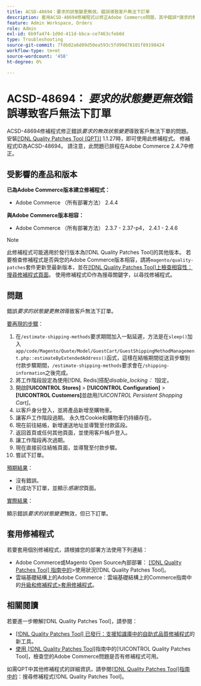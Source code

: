 ```yaml
---
title: ACSD-48694：要求的狀態變更無效。錯誤導致客戶無法下訂單
description: 套用ACSD-48694修補程式以修正Adobe Commerce問題，其中錯誤*請求的無效狀態變更*會阻止客戶下訂單。
feature: Admin Workspace, Orders
role: Admin
exl-id: 6b9fa474-1d9d-411d-bbca-ce7463cfeb0d
type: Troubleshooting
source-git-commit: 7fdb02a6d89d50ea593c5fd99d78101f89198424
workflow-type: tm+mt
source-wordcount: '458'
ht-degree: 0%

---
```


# ACSD-48694： *要求的狀態變更無效*&#x200B;錯誤導致客戶無法下訂單

ACSD-48694修補程式修正錯誤&#x200B;*要求的無效狀態變更*&#x200B;導致客戶無法下單的問題。 安裝[[!DNL Quality Patches Tool (QPT)]](https://experienceleague.adobe.com/zh-hant/docs/commerce-operations/tools/quality-patches-tool/quality-patches-tool-to-self-serve-quality-patches) 1.1.27時，即可使用此修補程式。 修補程式ID為ACSD-48694。 請注意，此問題已排程在Adobe Commerce 2.4.7中修正。

## 受影響的產品和版本

**已為Adobe Commerce版本建立修補程式：**

* Adobe Commerce （所有部署方法） 2.4.4

**與Adobe Commerce版本相容：**

* Adobe Commerce （所有部署方法） 2.3.7 - 2.37-p4， 2.4.1 - 2.4.6

>[!NOTE]
>
>此修補程式可能適用於發行版本為[!DNL Quality Patches Tool]的其他版本。 若要檢查修補程式是否與您的Adobe Commerce版本相容，請將`magento/quality-patches`套件更新至最新版本，並在[[!DNL Quality Patches Tool]上檢查相容性：搜尋修補程式頁面](https://experienceleague.adobe.com/tools/commerce-quality-patches/index.html?lang=zh-Hant)。 使用修補程式ID作為搜尋關鍵字，以尋找修補程式。

## 問題

錯誤&#x200B;*要求的狀態變更無效*&#x200B;導致客戶無法下訂單。

<u>要再現的步驟</u>：

1. 在`/estimate-shipping-methods`要求期間加入一點延遲，方法是在`sleep()`加入`app/code/Magento/Quote/Model/GuestCart/GuestShippingMethodManagement.php::estimateByExtendedAddress()`函式，這樣在結帳期間從送貨步驟到付款步驟期間，`/estimate-shipping-methods`要求會在`/shipping-information`之後完成。
1. 將工作階段設定為使用[!DNL Redis]搭配&#x200B;*disable_locking： 1*&#x200B;設定。
1. 開啟&#x200B;**[!UICONTROL Stores]** > **[!UICONTROL Configuration]** > **[!UICONTROL Customers]**&#x200B;並啟用&#x200B;*[!UICONTROL Persistent Shopping Cart]*。
1. 以客戶身分登入，並將產品新增至購物車。
1. 讓客戶工作階段過期。 永久性Cookie和購物車仍持續存在。
1. 現在前往結帳，新增運送地址並導覽至付款區段。
1. 返回首頁或任何其他頁面，並使用客戶帳戶登入。
1. 讓工作階段再次過期。
1. 現在直接前往結帳頁面，並導覽至付款步驟。
1. 嘗試下訂單。

<u>預期結果</u>：

* 沒有錯誤。
* 已成功下訂單，並顯示&#x200B;*感謝您*&#x200B;頁面。

<u>實際結果</u>：

顯示錯誤&#x200B;*要求的狀態變更*&#x200B;無效，但已下訂單。

## 套用修補程式

若要套用個別修補程式，請根據您的部署方法使用下列連結：

* Adobe Commerce或Magento Open Source內部部署： [[!DNL Quality Patches Tool] 指南中的](/help/tools/quality-patches-tool/usage.md)>使用狀況[!DNL Quality Patches Tool]。
* 雲端基礎結構上的Adobe Commerce：雲端基礎結構上的Commerce指南中的[升級和修補程式>套用修補程式](https://experienceleague.adobe.com/docs/commerce-cloud-service/user-guide/develop/upgrade/apply-patches.html?lang=zh-Hant)。

## 相關閱讀

若要進一步瞭解[!DNL Quality Patches Tool]，請參閱：

* [[!DNL Quality Patches Tool] 已發行：支援知識庫中的自助式品質修補程式](https://experienceleague.adobe.com/zh-hant/docs/commerce-operations/tools/quality-patches-tool/quality-patches-tool-to-self-serve-quality-patches)的新工具。
* [使用 [!DNL Quality Patches Tool]](/help/tools/quality-patches-tool/patches-available-in-qpt/check-patch-for-magento-issue-with-magento-quality-patches.md)指南中的[!UICONTROL Quality Patches Tool]，檢查您的Adobe Commerce問題是否有修補程式可用。


如需QPT中其他修補程式的詳細資訊，請參閱[[!DNL Quality Patches Tool]指南中的](https://experienceleague.adobe.com/tools/commerce-quality-patches/index.html?lang=zh-Hant)：搜尋修補程式[!DNL Quality Patches Tool]。
